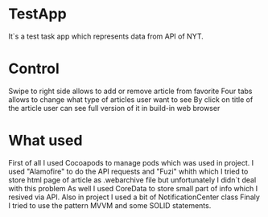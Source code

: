 # TestApp
It`s a test task app which represents data from API of NYT. 

# Control
Swipe to right side allows to add or remove article from favorite
Four tabs allows to change what type of articles user want to see
By click on title of the article user can see full version of it in build-in web browser

# What used
First of all I used Cocoapods to manage pods which was used in project. I used "Alamofire" to do the API requests and "Fuzi" 
whith which I tried to store html page of article as .webarchive file but unfortunately I didn`t deal with this problem
As well I used CoreData to store small part of info which I resived via API. Also in project I used a bit of NotificationCenter class Finaly I tried to use the pattern MVVM and some SOLID statements.
